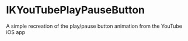 # IKYouTubePlayPauseButton
A simple recreation of the play/pause button animation from the YouTube iOS app
